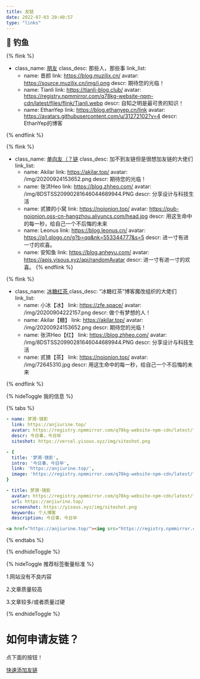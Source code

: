 ```yaml
---
title: 友链
date: 2022-07-03 20:40:57
type: "links"
---
```

<div class="title-h2-a">
  <div class="title-h2-a-left">
    <h2 style="padding-top: 0;margin:0.6rem 0 0.6rem;">🎣 钓鱼</h2><a class="random-post-start" href="javascript:fetchRandomPost();"><i class="fa-solid fa-arrow-rotate-right"></i></a>
  </div>
</div>
<div id="random-post"></div>

<link rel="stylesheet" type="text/css" href="https://jsd.anjiurine.top/gh/zhheo/JS-Heo@main/moments/random-friends-post.css">








{% flink %}
- class_name: <a href="https://github.com/Flink">朋友</a>
  class_desc: 那些人，那些事
  link_list:
  - name: 昔颜
    link: https://blog.muzilix.cn/
    avatar: https://source.muzilix.cn/img/i.png
    descr: 期待您的光临！
  - name: Tianli
    link: https://tianli-blog.club/
    avatar: https://registry.npmmirror.com/q78kg-website-npm-cdn/latest/files/flink/Tianli.webp
    descr: 自知之明是最可贵的知识！
  - name: EthanYep
    link: https://blog.ethanyep.cn/link
    avatar: https://avatars.githubusercontent.com/u/31272102?v=4
    descr: EthanYep的博客

{% endflink %}

{% flink %}
- class_name: <a href="https://github.com/Flink">单向友（？链</a>
  class_desc: 加不到友链但是很想加友链的大佬们
  link_list:
  - name: Akilar
    link: https://akilar.top/
    avatar: /img/20200924153652.png
    descr: 期待您的光临！
  - name: 张洪Heo
    link: https://blog.zhheo.com/
    avatar: /img/8DSTSS20990281646044689944.PNG
    descr: 分享设计与科技生活
  - name: 贰猹的小窝
    link: https://noionion.top/
    avatar: https://pub-noionion.oss-cn-hangzhou.aliyuncs.com/head.jpg
    descr: 用这生命中的每一秒，给自己一个不后悔的未来
  - name: Leonus
    link: https://blog.leonus.cn/
    avatar: https://q1.qlogo.cn/g?b=qq&nk=553344777&s=5
    descr: 进一寸有进一寸的欢喜。
  - name: 安知鱼
    link: https://blog.anheyu.com/
    avatar: https://apis.yisous.xyz/api/randomAvatar
    descr: 进一寸有进一寸的欢喜。
{% endflink %}

<!-- 一个友链例子 -->


{% flink %}
- class_name: <a href="https://github.com/Rock-Candy-Tea">冰糖红茶 </a>
  class_desc: “冰糖红茶”博客魔改组织的大佬们
  link_list:
  - name: 小冰【冰】
    link: https://zfe.space/
    avatar: /img/20200904222157.png
    descr: 做个有梦想的人！
  - name: Akilar【糖】
    link: https://akilar.top/
    avatar: /img/20200924153652.png
    descr: 期待您的光临！
  - name: 张洪Heo【红】
    link: https://blog.zhheo.com/
    avatar: /img/8DSTSS20990281646044689944.PNG
    descr: 分享设计与科技生活
  - name: 贰猹【茶】
    link: https://noionion.top/
    avatar: /img/72645310.jpg
    descr: 用这生命中的每一秒，给自己一个不后悔的未来

{% endflink %}

{% hideToggle 我的信息 %}

{% tabs  %}
<!-- tab Butterfly & MengD -->
```yaml
- name: 梦溯·镜影
  link: https://anjiurine.top/
  avatar: https://registry.npmmirror.com/q78kg-website-npm-cdn/latest/files/avatar.png
  descr: 今日事，今日毕
  siteshot: https://vercel.yisous.xyz/img/siteshot.png
```
<!-- endtab -->

<!-- tab fluid -->
```yaml
- {
  title: '梦溯·镜影',
  intro: '今日事，今日毕',
  link: 'https://anjiurine.top/',
  image: 'https://registry.npmmirror.com/q78kg-website-npm-cdn/latest/files/avatar.png'
}
```
<!-- endtab -->

<!-- tab volantis -->
```yaml
- title: 梦溯·镜影
  avatar: https://registry.npmmirror.com/q78kg-website-npm-cdn/latest/files/avatar.png
  url: https://anjiurine.top/
  screenshot: https://yisous.xyz/img/siteshot.png
  keywords: 个人博客
  description: 今日事，今日毕
```
<!-- endtab -->

<!-- tab html -->
```html
<a href="https://anjiurine.top/"><img src="https://registry.npmmirror.com/q78kg-website-npm-cdn/latest/files/avatar.png" alt="avatar">梦溯·镜影</a>
```
<!-- endtab -->

{% endtabs  %}

{% endhideToggle %}

{% hideToggle 推荐标签衡量标准 %}

1.网站没有不良内容

2.文章质量较高

3.文章较多/或者质量过硬

{% endhideToggle %}

<h1>如何申请友链？</h1>

点下面的按钮！
<script type="text/javascript" src="https://registry.npmmirror.com/jquery/latest/files/dist/jquery.min.js"></script>
<script src = "/js/randomFriend.js"></script>

<a href="javascript:void(0)" onclick="addflink()">快速添加友链</a>
